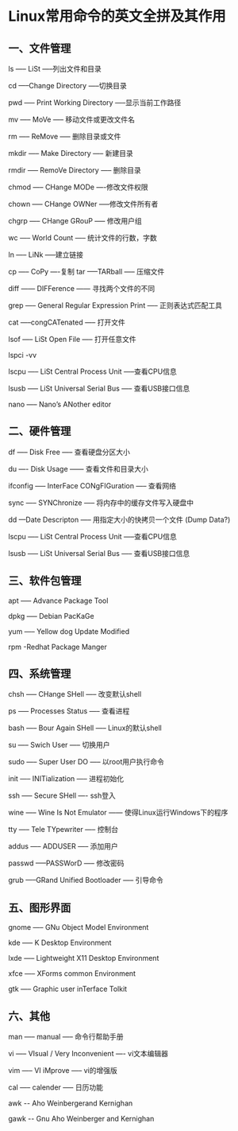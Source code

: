 # Linux常用命令的英文全拼及其作用
## 一、文件管理

ls —– LiSt —–列出文件和目录

cd —–Change Directory —–切换目录

pwd —– Print Working Directory —–显示当前工作路径

mv —– MoVe —– 移动文件或更改文件名

rm —– ReMove —– 删除目录或文件

mkdir —– Make Directory —– 新建目录

rmdir —– RemoVe Directory —– 删除目录

chmod —– CHange MODe —-修改文件权限

chown —– CHange OWNer —–修改文件所有者

chgrp —– CHange GRouP —– 修改用户组

wc —– World Count —– 统计文件的行数，字数

ln —– LiNk —–建立链接

cp —– CoPy —-复制 tar —–TARball —– 压缩文件

diff —— DIFFerence —— 寻找两个文件的不同

grep —– General Regular Expression Print —– 正则表达式匹配工具

cat —–congCATenated —– 打开文件

lsof —– LiSt Open File —– 打开任意文件

lspci -vv

lscpu —– LiSt Central Process Unit —–查看CPU信息

lsusb —– LiSt Universal Serial Bus —– 查看USB接口信息

nano —– Nano’s ANother editor

## 二、硬件管理

df —– Disk Free —– 查看硬盘分区大小

du —- Disk Usage —— 查看文件和目录大小

ifconfig —– InterFace CONgFIGuration —– 查看网络

sync —– SYNChronize —– 将内存中的缓存文件写入硬盘中

dd —Date Descripton —– 用指定大小的快拷贝一个文件 (Dump Data?)

lscpu —– LiSt Central Process Unit —–查看CPU信息

lsusb —– LiSt Universal Serial Bus —– 查看USB接口信息

## 三、软件包管理

apt —– Advance Package Tool

dpkg —– Debian PacKaGe

yum —– Yellow dog Update Modified

rpm -Redhat Package Manger

## 四、系统管理

chsh —– CHange SHell —– 改变默认shell

ps —– Processes Status —– 查看进程

bash —– Bour Again SHell —– Linux的默认shell

su —– Swich User —– 切换用户

sudo —– Super User DO —– 以root用户执行命令

init —– INITialization —– 进程初始化

ssh —– Secure SHell —- ssh登入

wine —– Wine Is Not Emulator —— 使得Linux运行Windows下的程序

tty —– Tele TYpewriter —– 控制台

addus —– ADDUSER —– 添加用户

passwd —–PASSWorD —– 修改密码

grub —–GRand Unified Bootloader —– 引导命令

## 五、图形界面

gnome —– GNu Object Model Environment

kde —– K Desktop Environment

lxde —– Lightweight X11 Desktop Environment

xfce —– XForms common Environment

gtk —– Graphic user inTerface Tolkit

## 六、其他

man —– manual —– 命令行帮助手册

vi —– VIsual / Very Inconvenient —- vi文本编辑器

vim —– VI iMprove —– vi的增强版

cal —– calender —– 日历功能

awk -- Aho Weinbergerand Kernighan

gawk -- Gnu Aho Weinberger and Kernighan